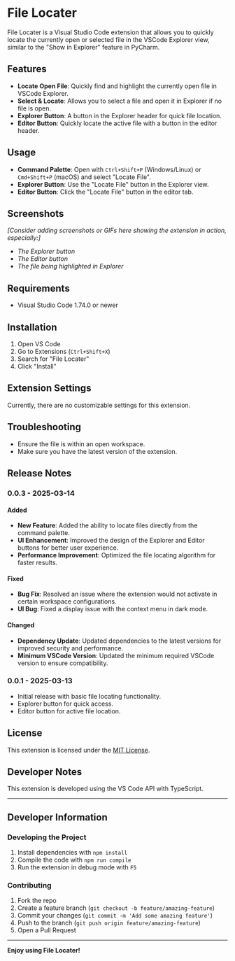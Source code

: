 # File Locater

File Locater is a Visual Studio Code extension that allows you to quickly locate the currently open or selected file in the VSCode Explorer view, similar to the "Show in Explorer" feature in PyCharm.

## Features

- **Locate Open File**: Quickly find and highlight the currently open file in VSCode Explorer.
- **Select & Locate**: Allows you to select a file and open it in Explorer if no file is open.
- **Explorer Button**: A button in the Explorer header for quick file location.
- **Editor Button**: Quickly locate the active file with a button in the editor header.

## Usage

- **Command Palette**: Open with `Ctrl+Shift+P` (Windows/Linux) or `Cmd+Shift+P` (macOS) and select "Locate File".
- **Explorer Button**: Use the "Locate File" button in the Explorer view.
- **Editor Button**: Click the "Locate File" button in the editor tab.

## Screenshots

*[Consider adding screenshots or GIFs here showing the extension in action, especially:]*
- *The Explorer button*
- *The Editor button*
- *The file being highlighted in Explorer*

## Requirements

- Visual Studio Code 1.74.0 or newer

## Installation

1. Open VS Code
2. Go to Extensions (`Ctrl+Shift+X`)
3. Search for "File Locater"
4. Click "Install"

## Extension Settings

Currently, there are no customizable settings for this extension.

## Troubleshooting

- Ensure the file is within an open workspace.
- Make sure you have the latest version of the extension.

## Release Notes

### 0.0.3 - 2025-03-14

#### Added
- **New Feature**: Added the ability to locate files directly from the command palette.
- **UI Enhancement**: Improved the design of the Explorer and Editor buttons for better user experience.
- **Performance Improvement**: Optimized the file locating algorithm for faster results.

#### Fixed
- **Bug Fix**: Resolved an issue where the extension would not activate in certain workspace configurations.
- **UI Bug**: Fixed a display issue with the context menu in dark mode.

#### Changed
- **Dependency Update**: Updated dependencies to the latest versions for improved security and performance.
- **Minimum VSCode Version**: Updated the minimum required VSCode version to ensure compatibility.

### 0.0.1 - 2025-03-13

- Initial release with basic file locating functionality.
- Explorer button for quick access.
- Editor button for active file location.

## License

This extension is licensed under the [MIT License](LICENSE).

## Developer Notes

This extension is developed using the VS Code API with TypeScript.

---

## Developer Information

### Developing the Project

1. Install dependencies with `npm install`
2. Compile the code with `npm run compile`
3. Run the extension in debug mode with `F5`

### Contributing

1. Fork the repo
2. Create a feature branch (`git checkout -b feature/amazing-feature`)
3. Commit your changes (`git commit -m 'Add some amazing feature'`)
4. Push to the branch (`git push origin feature/amazing-feature`)
5. Open a Pull Request

---

**Enjoy using File Locater!**
